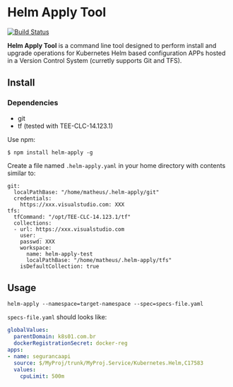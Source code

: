 # Helm Apply Tool
[![Build Status](https://travis-ci.org/OleConsignado/helm-apply.svg?branch=master)](https://travis-ci.org/OleConsignado/helm-apply)

**Helm Apply Tool** is a command line tool designed to perform install and upgrade operations for Kubernetes Helm based configuration APPs hosted in a Version Control System (curretly supports Git and TFS).

## Install

### Dependencies

* git 
* tf (tested with TEE-CLC-14.123.1)

Use npm:

```
$ npm install helm-apply -g
```

Create a file named `.helm-apply.yaml` in your home directory with contents similar to:
```
git:
  localPathBase: "/home/matheus/.helm-apply/git"
  credentials:
    https://xxx.visualstudio.com: XXX
tfs:
  tfCommand: "/opt/TEE-CLC-14.123.1/tf"
  collections:
  - url: https://xxx.visualstudio.com
    user: _
    passwd: XXX
    workspace:
      name: helm-apply-test
      localPathBase: "/home/matheus/.helm-apply/tfs"
    isDefaultCollection: true
```

## Usage

```
helm-apply --namespace=target-namespace --spec=specs-file.yaml
```

`specs-file.yaml` should looks like:
```yaml
globalValues:
  parentDomain: k8s01.com.br
  dockerRegistrationSecret: docker-reg
apps:
- name: segurancaapi
  source: $/MyProj/trunk/MyProj.Service/Kubernetes.Helm,C17583
  values:
    cpuLimit: 500m
```
